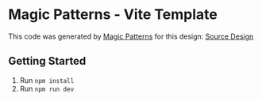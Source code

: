 # Magic Patterns - Vite Template

This code was generated by [Magic Patterns](https://magicpatterns.com) for this design: [Source Design](https://magicpatterns.com/c/43zy49YhFzqgF8ENLYynx5)

## Getting Started

1. Run `npm install`
2. Run `npm run dev`
